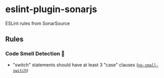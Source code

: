 # eslint-plugin-sonarjs

ESLint rules from SonarSource

## Rules

### Code Smell Detection :pig:

* "switch" statements should have at least 3 "case" clauses ([`no-small-switch`])

[`no-small-switch`]: ./docs/rules/no-small-switch.md
